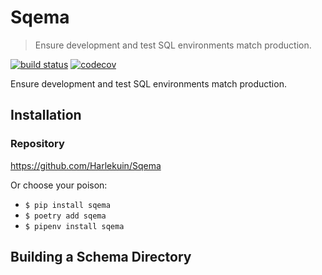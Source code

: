 # Sqema

> Ensure development and test SQL environments match production.

[![build status](http://img.shields.io/travis/Harlekuin/Sqema/master.svg?style=flat)](https://travis-ci.org/Harlekuin/Sqema)
[![codecov](https://codecov.io/gh/Harlekuin/Sqema/branch/master/graph/badge.svg)](https://codecov.io/gh/Harlekuin/Sqema)

Ensure development and test SQL environments match production.

## Installation

### Repository
https://github.com/Harlekuin/Sqema

Or choose your poison:

- `$ pip install sqema`
- `$ poetry add sqema`
- `$ pipenv install sqema`


## Building a Schema Directory